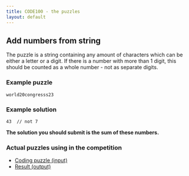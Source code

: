 ```yaml
---
title: CODE100 - the puzzles
layout: default
---
```


## Add numbers from string
The puzzle is a string containing any amount of characters which can be either a letter or a digit. If there is a number with more than 1 digit, this should be counted as a whole number - not as separate digits.

### Example puzzle

```
world20congresss23
```

### Example solution

```
43  // not 7
```

**The solution you should submit is the sum of these numbers.**

### Actual puzzles using in the competition
- [Coding puzzle (input)](puzzle.json)
- [Result (output)](result.json)


